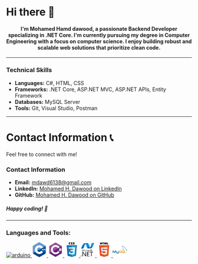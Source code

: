 <h1> Hi there 👋</h1>
<h4 align="center">I'm Mohamed Hamd dawood, a passionate Backend Developer specializing in .NET Core. I'm currently pursuing my degree in Computer Engineering with a focus on computer science. I enjoy building robust and scalable web solutions that prioritize clean code.</h4>
<hr>
<h3  Skills 🛠️ </h3>
<h3>Technical Skills</h3>
<ul>
  <li><strong>Languages:</strong> C#, HTML, CSS</li>
  <li><strong>Frameworks:</strong> .NET Core, ASP.NET MVC, ASP.NET APIs, Entity Framework</li>
  <li><strong>Databases:</strong> MySQL Server</li>
  <li><strong>Tools:</strong> Git, Visual Studio, Postman</li>
</ul>
<hr>
<h1> Contact Information 📞 </h1>
Feel free to connect with me!
<h3>Contact Information</h3>
<ul>
  <li><strong>Email:</strong> <a href="mailto:mdawd6138@gmail.com">mdawd6138@gmail.com</a></li>
  <li><strong>LinkedIn:</strong> <a href="http://linkedin.com/in/mohamed-h-dawood-0266bb297" target="_blank">Mohamed H. Dawood on LinkedIn</a></li>
  <li><strong>GitHub:</strong> <a href="https://github.com/Mohamed-H-dawood" target="_blank">Mohamed H. Dawood on GitHub</a></li>
</ul>

<h5> Happy coding! 🚀 </h5> 
<hr> 
<p align="left">
</p>

<h3 align="left">Languages and Tools:</h3>
<p align="left"> <a href="https://www.arduino.cc/" target="_blank" rel="noreferrer"> <img src="https://cdn.worldvectorlogo.com/logos/arduino-1.svg" alt="arduino" width="40" height="40"/> </a> <a href="https://www.w3schools.com/cpp/" target="_blank" rel="noreferrer"> <img src="https://raw.githubusercontent.com/devicons/devicon/master/icons/cplusplus/cplusplus-original.svg" alt="cplusplus" width="40" height="40"/> </a> <a href="https://www.w3schools.com/cs/" target="_blank" rel="noreferrer"> <img src="https://raw.githubusercontent.com/devicons/devicon/master/icons/csharp/csharp-original.svg" alt="csharp" width="40" height="40"/> </a> <a href="https://www.w3schools.com/css/" target="_blank" rel="noreferrer"> <img src="https://raw.githubusercontent.com/devicons/devicon/master/icons/css3/css3-original-wordmark.svg" alt="css3" width="40" height="40"/> </a> <a href="https://dotnet.microsoft.com/" target="_blank" rel="noreferrer"> <img src="https://raw.githubusercontent.com/devicons/devicon/master/icons/dot-net/dot-net-original-wordmark.svg" alt="dotnet" width="40" height="40"/> </a> <a href="https://www.w3.org/html/" target="_blank" rel="noreferrer"> <img src="https://raw.githubusercontent.com/devicons/devicon/master/icons/html5/html5-original-wordmark.svg" alt="html5" width="40" height="40"/> </a> <a href="https://www.mysql.com/" target="_blank" rel="noreferrer"> <img src="https://raw.githubusercontent.com/devicons/devicon/master/icons/mysql/mysql-original-wordmark.svg" alt="mysql" width="40" height="40"/> </a> </p>

